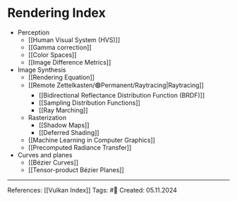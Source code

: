 # Rendering Index

- Perception
	- [[Human Visual System (HVS)]]
	- [[Gamma correction]]
	- [[Color Spaces]]
	- [[Image Difference Metrics]]
- Image Synthesis
	- [[Rendering Equation]]
	- [[Remote Zettelkasten/🟢Permanent/Raytracing|Raytracing]]
		- [[Bidirectional Reflectance Distribution Function (BRDF)]]
		- [[Sampling Distribution Functions]]
		- [[Ray Marching]]
	- Rasterization
		- [[Shadow Maps]]
		- [[Deferred Shading]]
	- [[Machine Learning in Computer Graphics]]
	- [[Precomputed Radiance Transfer]]
- Curves and planes
	- [[Bézier Curves]]
	- [[Tensor-product Bézier Planes]]

---

References: [[Vulkan Index]]
Tags: #📑
Created: 05.11.2024